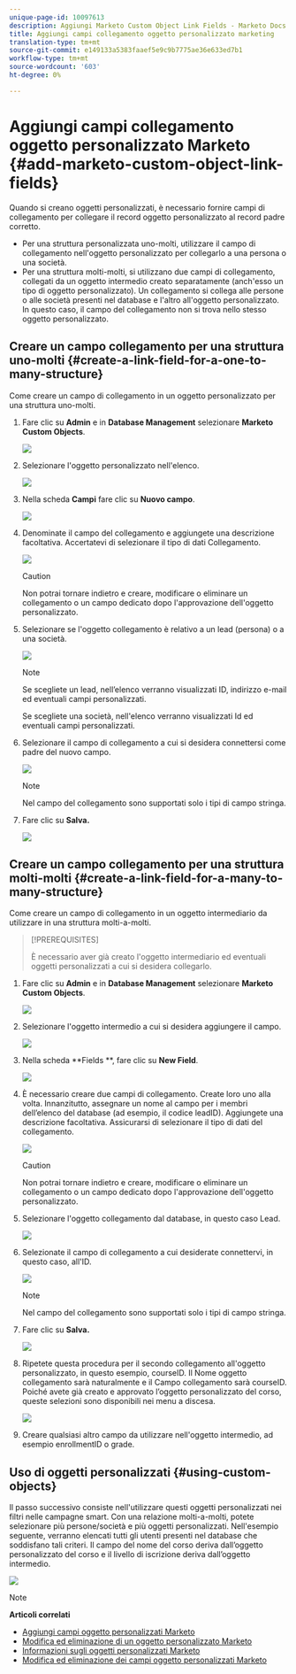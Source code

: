 ```yaml
---
unique-page-id: 10097613
description: Aggiungi Marketo Custom Object Link Fields - Marketo Docs - Documentazione prodotto
title: Aggiungi campi collegamento oggetto personalizzato marketing
translation-type: tm+mt
source-git-commit: e149133a5383faaef5e9c9b7775ae36e633ed7b1
workflow-type: tm+mt
source-wordcount: '603'
ht-degree: 0%

---
```



# Aggiungi campi collegamento oggetto personalizzato Marketo {#add-marketo-custom-object-link-fields}

Quando si creano oggetti personalizzati, è necessario fornire campi di collegamento per collegare il record oggetto personalizzato al record padre corretto.

* Per una struttura personalizzata uno-molti, utilizzare il campo di collegamento nell&#39;oggetto personalizzato per collegarlo a una persona o una società.
* Per una struttura molti-molti, si utilizzano due campi di collegamento, collegati da un oggetto intermedio creato separatamente (anch&#39;esso un tipo di oggetto personalizzato). Un collegamento si collega alle persone o alle società presenti nel database e l&#39;altro all&#39;oggetto personalizzato. In questo caso, il campo del collegamento non si trova nello stesso oggetto personalizzato.

## Creare un campo collegamento per una struttura uno-molti {#create-a-link-field-for-a-one-to-many-structure}

Come creare un campo di collegamento in un oggetto personalizzato per una struttura uno-molti.

1. Fare clic su **Admin** e in **Database Management** selezionare **Marketo Custom Objects**.

   ![](assets/image2016-1-18-13-3a25-3a11.png)

1. Selezionare l&#39;oggetto personalizzato nell&#39;elenco.

   ![](assets/image2016-1-14-15-3a6-3a2.png)

1. Nella scheda **Campi** fare clic su **Nuovo campo**.

   ![](assets/image2015-9-17-14-3a9-3a19.png)

1. Denominate il campo del collegamento e aggiungete una descrizione facoltativa. Accertatevi di selezionare il tipo di dati Collegamento.

   ![](assets/image2015-10-5-13-3a24-3a57.png)

   >[!CAUTION]
   >
   >Non potrai tornare indietro e creare, modificare o eliminare un collegamento o un campo dedicato dopo l&#39;approvazione dell&#39;oggetto personalizzato.

1. Selezionare se l&#39;oggetto collegamento è relativo a un lead (persona) o a una società.

   ![](assets/image2015-10-5-13-3a28-3a1.png)

   >[!NOTE]
   >
   >Se scegliete un lead, nell’elenco verranno visualizzati ID, indirizzo e-mail ed eventuali campi personalizzati.
   >
   >
   >Se scegliete una società, nell&#39;elenco verranno visualizzati Id ed eventuali campi personalizzati.

1. Selezionare il campo di collegamento a cui si desidera connettersi come padre del nuovo campo.

   ![](assets/image2015-10-5-13-3a30-3a6.png)

   >[!NOTE]
   >
   >Nel campo del collegamento sono supportati solo i tipi di campo stringa.

1. Fare clic su **Salva.**

   ![](assets/image2015-10-5-13-3a34-3a0.png)

## Creare un campo collegamento per una struttura molti-molti {#create-a-link-field-for-a-many-to-many-structure}

Come creare un campo di collegamento in un oggetto intermediario da utilizzare in una struttura molti-a-molti.

>[!PREREQUISITES]
>
>È necessario aver già creato l&#39;oggetto intermediario ed eventuali oggetti personalizzati a cui si desidera collegarlo.

1. Fare clic su **Admin** e in **Database Management** selezionare **Marketo Custom Objects**.

   ![](assets/image2016-1-18-9-3a8-3a14.png)

1. Selezionare l&#39;oggetto intermedio a cui si desidera aggiungere il campo.

   ![](assets/image2016-1-18-9-3a10-3a29.png)

1. Nella scheda **Fields **, fare clic su **New Field**.

   ![](assets/image2016-1-18-9-3a31-3a43.png)

1. È necessario creare due campi di collegamento. Create loro uno alla volta. Innanzitutto, assegnare un nome al campo per i membri dell’elenco del database (ad esempio, il codice leadID). Aggiungete una descrizione facoltativa. Assicurarsi di selezionare il tipo di dati del collegamento.

   ![](assets/image2016-1-18-9-3a38-3a59.png)

   >[!CAUTION]
   >
   >Non potrai tornare indietro e creare, modificare o eliminare un collegamento o un campo dedicato dopo l&#39;approvazione dell&#39;oggetto personalizzato.

1. Selezionare l&#39;oggetto collegamento dal database, in questo caso Lead.

   ![](assets/image2016-1-18-9-3a50-3a48.png)

1. Selezionate il campo di collegamento a cui desiderate connettervi, in questo caso, all&#39;ID.

   ![](assets/image2016-1-18-9-3a53-3a54.png)

   >[!NOTE]
   >
   >Nel campo del collegamento sono supportati solo i tipi di campo stringa.

1. Fare clic su **Salva.**

   ![](assets/image2016-1-18-9-3a55-3a18.png)

1. Ripetete questa procedura per il secondo collegamento all&#39;oggetto personalizzato, in questo esempio, courseID. Il Nome oggetto collegamento sarà naturalmente e il Campo collegamento sarà courseID. Poiché avete già creato e approvato l’oggetto personalizzato del corso, queste selezioni sono disponibili nei menu a discesa.

   ![](assets/image2016-1-18-9-3a57-3a46.png)

1. Creare qualsiasi altro campo da utilizzare nell&#39;oggetto intermedio, ad esempio enrollmentID o grade.

## Uso di oggetti personalizzati {#using-custom-objects}

Il passo successivo consiste nell&#39;utilizzare questi oggetti personalizzati nei filtri nelle campagne smart. Con una relazione molti-a-molti, potete selezionare più persone/società e più oggetti personalizzati. Nell&#39;esempio seguente, verranno elencati tutti gli utenti presenti nel database che soddisfano tali criteri. Il campo del nome del corso deriva dall’oggetto personalizzato del corso e il livello di iscrizione deriva dall’oggetto intermedio.

![](assets/image2016-1-14-15-3a57-3a59.png)

>[!NOTE]
>
>**Articoli correlati**
>
>* [Aggiungi campi oggetto personalizzati Marketo](add-marketo-custom-object-fields.md)
>* [Modifica ed eliminazione di un oggetto personalizzato Marketo](edit-and-delete-a-marketo-custom-object.md)
>* [Informazioni sugli oggetti personalizzati Marketo](understanding-marketo-custom-objects.md)
>* [Modifica ed eliminazione dei campi oggetto personalizzati Marketo](edit-and-delete-marketo-custom-object-fields.md)

>



